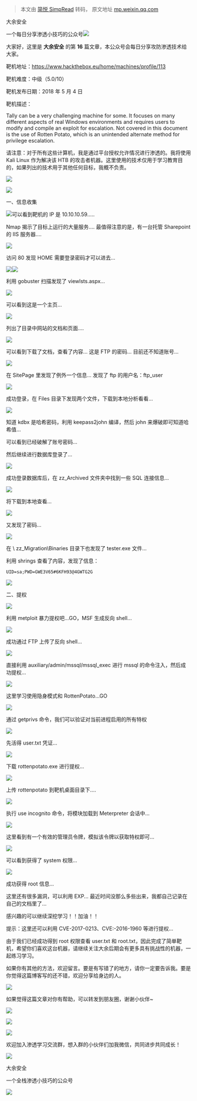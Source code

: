 > 本文由 [简悦 SimpRead](http://ksria.com/simpread/) 转码， 原文地址 [mp.weixin.qq.com](https://mp.weixin.qq.com/s/0Plm0jyP46DW8G_IFXvSig)

大余安全  

一个每日分享渗透小技巧的公众号![](https://mmbiz.qpic.cn/mmbiz_png/O7dWXt4o5KPTQKiaXksbZia7PmHLPX2vnCWsznInTj3b9TFYtTDIYG6lDGJZYYSv72NsVWF24Kjlo4MT29tEOQSg/640?wx_fmt=png)

  

  

大家好，这里是 **大余安全** 的第 **16** 篇文章，本公众号会每日分享攻防渗透技术给大家。

靶机地址：https://www.hackthebox.eu/home/machines/profile/113

靶机难度：中级（5.0/10）

靶机发布日期：2018 年 5 月 4 日

靶机描述：

Tally can be a very challenging machine for some. It focuses on many different aspects of real Windows environments and requires users to modify and compile an exploit for escalation. Not covered in this document is the use of Rotten Potato, which is an unintended alternate method for privilege escalation.

请注意：对于所有这些计算机，我是通过平台授权允许情况进行渗透的。我将使用 Kali Linux 作为解决该 HTB 的攻击者机器。这里使用的技术仅用于学习教育目的，如果列出的技术用于其他任何目标，我概不负责。

![](https://mmbiz.qpic.cn/mmbiz_gif/n4YCONia9OnVdcsxvENIJZhKuYmLVN6mgZ00dHibVm6LCuGf7OBFiaoCvgWU91ibFQDH99J95ZYybkRwP3Bk2IeroQ/640?wx_fmt=gif)

![](https://mmbiz.qpic.cn/mmbiz_gif/yQJ56734ZYGfTXlb9EfkjcOm3QV6qvXC55Xmjs4Ratr9cy6KXiadaRnpjvY67FtHd8iaWsyNBAASVrJ6INp7lgcg/640?wx_fmt=gif)

  

一、信息收集

![](https://mmbiz.qpic.cn/mmbiz_png/O7dWXt4o5KM9icWtNibxJCgtSboQbOSFWy0xkzr0G05SJzvGHb3oudaF163QUzS6ZEEEad5R40xiafmR7lU3AMYCQ/640?wx_fmt=png)可以看到靶机的 IP 是 10.10.10.59.....

Nmap 揭示了目标上运行的大量服务.... 最值得注意的是，有一台托管 Sharepoint 的 IIS 服务器....

![](https://mmbiz.qpic.cn/mmbiz_png/O7dWXt4o5KM9icWtNibxJCgtSboQbOSFWy1wgPumEwfys4ib2SaUaM0hBiccLQWbV3ZpKWkqGP2pwiaIbficLaLmwa9Q/640?wx_fmt=png)

访问 80 发现 HOME 需要登录密码才可以进去...

![](https://mmbiz.qpic.cn/mmbiz_png/O7dWXt4o5KM9icWtNibxJCgtSboQbOSFWyribOJ5DQRiaEPJNkiamYMcMw0B1g6RWvS3pmjLY9tAavZSSiaZ9bbBictAw/640?wx_fmt=png)![](https://mmbiz.qpic.cn/mmbiz_png/O7dWXt4o5KM9icWtNibxJCgtSboQbOSFWyNNoTgsyTzSsXGj9q8icaTiaxS6WUYcML3iatN1QIib3sd13hflrecJ7QUw/640?wx_fmt=png)

利用 gobuster 扫描发现了 viewlsts.aspx...

![](https://mmbiz.qpic.cn/mmbiz_png/O7dWXt4o5KM9icWtNibxJCgtSboQbOSFWymLnxRESiaKj1bTiaoBCvAojYbYnj2BUBriaKfQWhDJscH9JfEkFoyXpkw/640?wx_fmt=png)

可以看到这是一个主页...

![](https://mmbiz.qpic.cn/mmbiz_png/O7dWXt4o5KM9icWtNibxJCgtSboQbOSFWyiazreKAVGTnjcVw98l9mZRH29oyCCcIBEy0vvfYfpYgYRaYKGHRYQIg/640?wx_fmt=png)

列出了目录中网站的文档和页面....

![](https://mmbiz.qpic.cn/mmbiz_png/O7dWXt4o5KM9icWtNibxJCgtSboQbOSFWyrFvzC1wIuP3UFwdRqRY7wQNbYCthCKCZ4urTpElWhKN3DCGJMs2BNw/640?wx_fmt=png)

可以看到下载了文档，查看了内容... 这是 FTP 的密码... 目前还不知道账号...

![](https://mmbiz.qpic.cn/mmbiz_png/O7dWXt4o5KM9icWtNibxJCgtSboQbOSFWyAcicJWQ0ChGbiaFAceibdgMpicbIMmEY0jRGZtayHkt27y0eQ4dkAf6AkQ/640?wx_fmt=png)

在 SitePage 里发现了例外一个信息... 发现了 ftp 的用户名：ftp_user

![](https://mmbiz.qpic.cn/mmbiz_png/O7dWXt4o5KM9icWtNibxJCgtSboQbOSFWy7cMFDISVpicswdUn79hvBlwO2ICkdYLr4DV2h38IadDhDaCEnF9oO8g/640?wx_fmt=png)

成功登录，在 Files 目录下发现两个文件，下载到本地分析看看...

![](https://mmbiz.qpic.cn/mmbiz_png/O7dWXt4o5KM9icWtNibxJCgtSboQbOSFWywTGrABnOKYM94RKnIrQRs8zZMYdnPoNiaerjbpMIhQqsgf8rPq1icY1g/640?wx_fmt=png)

知道 kdbx 是哈希密码，利用 keepass2john 编译，然后 john 来爆破即可知道哈希值...

可以看到已经破解了账号密码...

然后继续进行数据库登录了...

![](https://mmbiz.qpic.cn/mmbiz_png/O7dWXt4o5KM9icWtNibxJCgtSboQbOSFWySibRcBc8pckCYOdibd8K9KJfnVVdXnsWCo5vJ5806Z74LU3Iln3MvEbg/640?wx_fmt=png)

成功登录数据库后，在 zz_Archived 文件夹中找到一些 SQL 连接信息...

![](https://mmbiz.qpic.cn/mmbiz_png/O7dWXt4o5KM9icWtNibxJCgtSboQbOSFWyLCx29u8W6xeKzOOQU4zicyaF8mpO95d6TiaGgyEhABkBR20TdrEVnwdg/640?wx_fmt=png)

将下载到本地查看...

![](https://mmbiz.qpic.cn/mmbiz_png/O7dWXt4o5KM9icWtNibxJCgtSboQbOSFWys9xHWGGTaa2ZDdu7qhYYj74BDgsYXHogficiaTD4FMjNII39SEQgKupw/640?wx_fmt=png)

又发现了密码...

![](https://mmbiz.qpic.cn/mmbiz_png/O7dWXt4o5KM9icWtNibxJCgtSboQbOSFWyVSDyd3HTvSImEJO1wJL6UaRvsiciat2adltW5dYI6jAsoqaS4hibKJMJg/640?wx_fmt=png)

在 \ zz_Migration\Binaries 目录下也发现了 tester.exe 文件...

利用 shrings 查看了内容，发现了信息：

```
UID=sa;PWD=GWE3V65#6KFH93@4GWTG2G
```

![](https://mmbiz.qpic.cn/mmbiz_gif/yQJ56734ZYGfTXlb9EfkjcOm3QV6qvXC55Xmjs4Ratr9cy6KXiadaRnpjvY67FtHd8iaWsyNBAASVrJ6INp7lgcg/640?wx_fmt=gif)

  

二、提权

![](https://mmbiz.qpic.cn/mmbiz_png/O7dWXt4o5KM9icWtNibxJCgtSboQbOSFWyjw4KtZHdiaMKhdp82eibHjFOkVRxTebyzajIMJRXza3hHg4PORvBSDsA/640?wx_fmt=png)

利用 metploit 暴力提权吧...GO，MSF 生成反向 shell...

![](https://mmbiz.qpic.cn/mmbiz_png/O7dWXt4o5KM9icWtNibxJCgtSboQbOSFWy5wOfV0VVuMOlVgAFoDzZt9NntEYAInkAtaFia3WRzhUiafT5icsDC1EUA/640?wx_fmt=png)

成功通过 FTP 上传了反向 shell...

![](https://mmbiz.qpic.cn/mmbiz_png/O7dWXt4o5KM9icWtNibxJCgtSboQbOSFWy3t4fgWCYhk9QbuGtVH7IUttx3Ku48A0f1Yqo3eibJSqpB2nsoNfeYEQ/640?wx_fmt=png)

直接利用 auxiliary/admin/mssql/mssql_exec 进行 mssql 的命令注入，然后成功提权...

![](https://mmbiz.qpic.cn/mmbiz_png/O7dWXt4o5KM9icWtNibxJCgtSboQbOSFWy59tRv5TMTUtf9W74pWezXNGVcJsMvMdYWAqgfQq8oBaoNMLxDfhuXQ/640?wx_fmt=png)

这里学习使用隐身模式和 RottenPotato...GO

![](https://mmbiz.qpic.cn/mmbiz_png/O7dWXt4o5KM9icWtNibxJCgtSboQbOSFWyXfvEQUjGicnd8vJqLTyr80zDpGDlRvn7IY7mP5OQicZ2RGibu4WazoGGw/640?wx_fmt=png)

通过 getprivs 命令，我们可以验证对当前进程启用的所有特权

![](https://mmbiz.qpic.cn/mmbiz_png/O7dWXt4o5KM9icWtNibxJCgtSboQbOSFWyFkqK0hSaPXYk6M2CicGjO7ruMHzgml0iccrvkGoweibK0sVDYswqGjU3w/640?wx_fmt=png)

先活得 user.txt 凭证...

![](https://mmbiz.qpic.cn/mmbiz_png/O7dWXt4o5KM9icWtNibxJCgtSboQbOSFWyrNibMibFWkowlzwFR2sNppltbbAFiarlj0lU4CwVdudnOVnhmzeUXHJdQ/640?wx_fmt=png)

下载 rottenpotato.exe 进行提权...

![](https://mmbiz.qpic.cn/mmbiz_png/O7dWXt4o5KM9icWtNibxJCgtSboQbOSFWyO6b3D2GiajrZlsYniciaCxRThKGPp1jMXFfOh00V9iaKJ7f11ummWwk5Nw/640?wx_fmt=png)

上传 rottenpotato 到靶机桌面目录下....

![](https://mmbiz.qpic.cn/mmbiz_png/O7dWXt4o5KM9icWtNibxJCgtSboQbOSFWy5WdR1BibR9ytuejYS5zIqZeNoSJJUa2Kd1y54utLiabLkbDT4ZfM0LJw/640?wx_fmt=png)

执行 use incognito 命令，将模块加载到 Meterpreter 会话中...

![](https://mmbiz.qpic.cn/mmbiz_png/O7dWXt4o5KM9icWtNibxJCgtSboQbOSFWyRkOSVAQ4iactibpO9cOEBdkozgFvYnMDgnO2rUlksuCwYQ6mNeMUcVPQ/640?wx_fmt=png)

这里看到有一个有效的管理员令牌，模拟该令牌以获取特权即可...

![](https://mmbiz.qpic.cn/mmbiz_png/O7dWXt4o5KM9icWtNibxJCgtSboQbOSFWyeGDJcDVPmhamJjvGkPzM0vUPibib7j0kmtHQic2G710ia3QiaaPRkJtFqcQ/640?wx_fmt=png)

可以看到获得了 system 权限...

![](https://mmbiz.qpic.cn/mmbiz_png/O7dWXt4o5KM9icWtNibxJCgtSboQbOSFWyWDuLsexpRo7S3bfUIPeiaQHJGxzV1AdBC1HKFcfy8eAoyMHgjzcUPTw/640?wx_fmt=png)

成功获得 root 信息...

这里还有很多漏洞，可以利用 EXP... 最近时间没那么多些出来，我都自己记录在自己的文档里了...

感兴趣的可以继续深挖学习！！加油！！

提示：这里还可以利用 CVE-2017-0213、CVE:-2016-1960 等进行提权...

由于我们已经成功得到 root 权限查看 user.txt 和 root.txt，因此完成了简单靶机，希望你们喜欢这台机器，请继续关注大余后期会有更多具有挑战性的机器，一起练习学习。

如果你有其他的方法，欢迎留言。要是有写错了的地方，请你一定要告诉我。要是你觉得这篇博客写的还不错，欢迎分享给身边的人。

![](https://mmbiz.qpic.cn/mmbiz_gif/n4YCONia9OnVdcsxvENIJZhKuYmLVN6mgZ00dHibVm6LCuGf7OBFiaoCvgWU91ibFQDH99J95ZYybkRwP3Bk2IeroQ/640?wx_fmt=gif)

如果觉得这篇文章对你有帮助，可以转发到朋友圈，谢谢小伙伴~

![](https://mmbiz.qpic.cn/mmbiz_png/c5xrRn4430AnqkfAJc38Vpnc5XiaADLTjiciciaibYU4EHw3Nuh7YMtuB0hz3sb8Em9iatt5skAsibuuysPLdLY5LtWOw/640?wx_fmt=png)

![](https://mmbiz.qpic.cn/mmbiz_png/p3lIbvldZiabdI5iaCb3icRhtygUuo2sp6Hcdq0ANlpy5W3gL628uq032jsoVnGnl6HdGrgDXjfazFtkp6IInibDdQ/640?wx_fmt=png)

![](https://mmbiz.qpic.cn/mmbiz_png/O7dWXt4o5KPqjaFWwyrrhiciahSpOibxqKvSIFX0iaPcG00CjYIwQDwIDeIicmFMlOVNyhWYVSE8pJK566UK3YOUNWQ/640?wx_fmt=png)

欢迎加入渗透学习交流群，想入群的小伙伴们加我微信，共同进步共同成长！

![](https://mmbiz.qpic.cn/mmbiz_png/ndicuTO22p6ibN1yF91ZicoggaJJZX3vQ77Vhx81O5GRyfuQoBRjpaUyLOErsSo8PwNYlT1XzZ6fbwQuXBRKf4j3Q/640?wx_fmt=png)  

大余安全

一个全栈渗透小技巧的公众号

![](https://mmbiz.qpic.cn/mmbiz_png/O7dWXt4o5KPTQKiaXksbZia7PmHLPX2vnCSsnsc7MHh257oYRic1MOT8qibABNUEnTq9DUL7QBwnS52EheJf4m8iaTQ/640?wx_fmt=png)